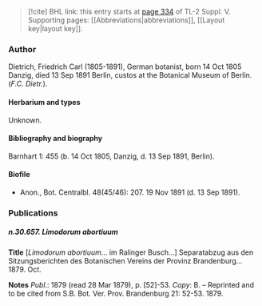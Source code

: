 > [!cite] BHL link: this entry starts at [page 334](https://www.biodiversitylibrary.org/item/103833#page/346/mode/1up) of TL-2 Suppl. V.
> Supporting pages: [[Abbreviations|abbreviations]], [[Layout key|layout key]].

### Author

Dietrich, Friedrich Carl (1805-1891), German botanist, born 14 Oct 1805 Danzig, died 13 Sep 1891 Berlin, custos at the Botanical Museum of Berlin. (*F.C. Dietr.*).

#### Herbarium and types

Unknown.

#### Bibliography and biography

Barnhart 1: 455 (b. 14 Oct 1805, Danzig, d. 13 Sep 1891, Berlin).

#### Biofile

- Anon., Bot. Centralbl. 48(45/46): 207. 19 Nov 1891 (d. 13 Sep 1891).

### Publications

##### n.30.657. Limodorum abortiuum

**Title**
\[*Limodorum abortiuum*... im Ralinger Busch...\] Separatabzug aus den Sitzungsberichten des Botanischen Vereins der Provinz Brandenburg... 1879. Oct.

**Notes**
*Publ*.: 1879 (read 28 Mar 1879), p. \[52\]-53. *Copy*: B. – Reprinted and to be cited from S.B. Bot. Ver. Prov. Brandenburg 21: 52-53. 1879.

